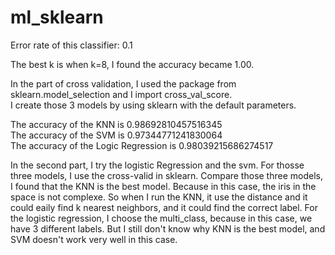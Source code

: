 # ml_sklearn

Error rate of this classifier: 0.1  

The best k is when k=8, I found the accuracy became 1.00.  

In the part of cross validation, I used the package from sklearn.model_selection and I import cross_val_score.  
I create those 3 models by using sklearn with the default parameters.  

The accuracy of the KNN is 0.98692810457516345  
The accuracy of the SVM is 0.97344771241830064  
The accuracy of the Logic Regression is 0.98039215686274517  

In the second part, I try the logistic Regression and the svm. For thosse three models, I use the cross-valid in sklearn. Compare those three models, I found that the KNN is the best model. Because in this case, the iris in the space is not complexe. So when I run the KNN, it use the distance and it could eaily find k nearest neighbors, and it could find the correct label. For the logistic regression, I choose the multi_class, because in this case, we have 3 different labels. But I still don't know why KNN is the best model, and SVM doesn't work very well in this case.
